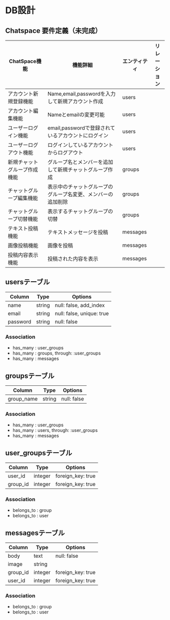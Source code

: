 # DB設計

## Chatspace 要件定義（未完成）
|ChatSpace機能|機能詳細|エンティティ|リレーション|
|-------------|--------|------------|------------|
|アカウント新規登録機能|Name,email,passwordを入力して新規アカウント作成|users||
|アカウント編集機能|Nameとemailの変更可能|users||
|ユーザーログイン機能|email,passwordで登録されているアカウントにログイン|users||
|ユーザーログアウト機能|ログインしているアカウントからログアウト|users||
|新規チャットグループ作成機能|グループ名とメンバーを追加して新規チャットグループ作成|groups||
|チャットグループ編集機能|表示中のチャットグループのグループ名変更、メンバーの追加削除|groups||
|チャットグループ切替機能|表示するチャットグループの切替|groups||
|テキスト投稿機能|テキストメッセージを投稿|messages||
|画像投稿機能|画像を投稿|messages||
|投稿内容表示機能|投稿された内容を表示|messages||


## usersテーブル

|Column|Type|Options|
|------|----|-------|
|name|string|null: false, add_index|
|email|string|null: false, unique: true|
|password|string|null: false|

### Association
- has_many : user_groups
- has_many : groups, through: :user_groups
- has_many : messages

## groupsテーブル

|Column|Type|Options|
|------|----|-------|
|group_name|string|null: false|

### Association
- has_many : user_groups
- has_many : users, through: :user_groups
- has_many : messages

## user_groupsテーブル

|Column|Type|Options|
|------|----|-------|
|user_id|integer|foreign_key: true|
|group_id|integer|foreign_key: true|

### Association
- belongs_to : group
- belongs_to : user

## messagesテーブル

|Column|Type|Options|
|------|----|-------|
|body|text|null: false|
|image|string|
|group_id|integer|foreign_key: true|
|user_id|integer|foreign_key: true|

### Association
- belongs_to : group
- belongs_to : user
